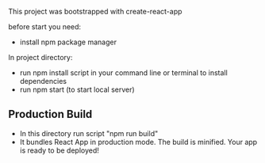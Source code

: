 This project was bootstrapped with create-react-app

before start you need: 
- install npm package manager

In project directory:
 - run npm install script in your command line or terminal to install dependencies 
 - run npm start (to start local server)

## Production Build

 - In this directory run script "npm run build"
 - It bundles React App in production mode. The build is minified. Your app is ready to be deployed!
